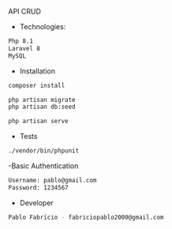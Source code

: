 API CRUD

- Technologies:
```sh
Php 8.1
Laravel 8
MySQL
```

- Installation

```sh
composer install
```

```sh
php artisan migrate
php artisan db:seed
```

```sh
php artisan serve
```

- Tests
```sh
./vendor/bin/phpunit
```

-Basic Authentication
```sh
Username: pablo@gmail.com
Password: 1234567
```

- Developer
```sh
Pablo Fabrício - fabriciopablo2000@gmail.com
```
